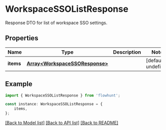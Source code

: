 # WorkspaceSSOListResponse

Response DTO for list of workspace SSO settings.

## Properties

Name | Type | Description | Notes
------------ | ------------- | ------------- | -------------
**items** | [**Array&lt;WorkspaceSSOResponse&gt;**](WorkspaceSSOResponse.md) |  | [default to undefined]

## Example

```typescript
import { WorkspaceSSOListResponse } from 'flowhunt';

const instance: WorkspaceSSOListResponse = {
    items,
};
```

[[Back to Model list]](../README.md#documentation-for-models) [[Back to API list]](../README.md#documentation-for-api-endpoints) [[Back to README]](../README.md)

